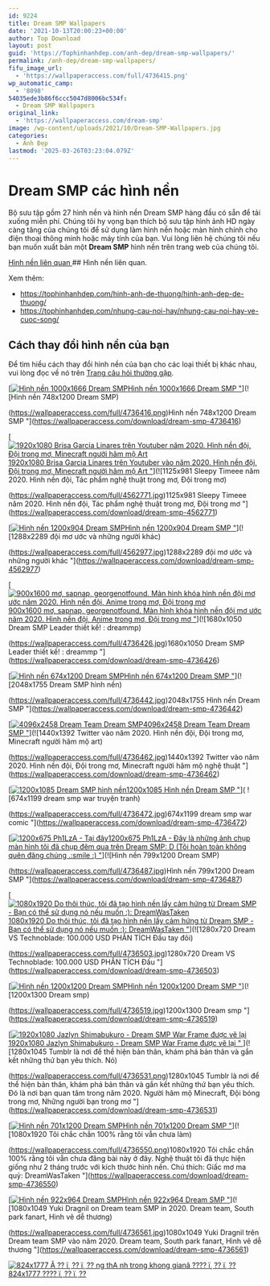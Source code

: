 ```yaml
---
id: 9224
title: Dream SMP Wallpapers
date: '2021-10-13T20:00:23+00:00'
author: Top Download
layout: post
guid: 'https://Tophinhanhdep.com/anh-dep/dream-smp-wallpapers/'
permalink: /anh-dep/dream-smp-wallpapers/
fifu_image_url:
  - 'https://wallpaperaccess.com/full/4736415.png'
wp_automatic_camp:
  - '8098'
54035ede3b86f6ccc5047d8006bc534f:
  - Dream SMP Wallpapers
original_link:
  - 'https://wallpaperaccess.com/dream-smp'
image: /wp-content/uploads/2021/10/Dream-SMP-Wallpapers.jpg
categories:
  - Ảnh Đẹp
lastmod: '2025-03-26T03:23:04.079Z'
---
```

# Dream SMP các hình nền

Bộ sưu tập gồm 27 hình nền và hình nền Dream SMP hàng đầu có sẵn để tải xuống miễn phí. Chúng tôi hy vọng bạn thích bộ sưu tập hình ảnh HD ngày càng tăng của chúng tôi để sử dụng làm hình nền hoặc màn hình chính cho điện thoại thông minh hoặc máy tính của bạn. Vui lòng liên hệ chúng tôi nếu bạn muốn xuất bản một **Dream SMP** hình nền trên trang web của chúng tôi.

[Hình nền liên quan ](#related) ## Hình nền liên quan.

   
 Xem thêm:

   
- <https://tophinhanhdep.com/hinh-anh-de-thuong/hinh-anh-dep-de-thuong/>
- <https://tophinhanhdep.com/nhung-cau-noi-hay/nhung-cau-noi-hay-ve-cuoc-song/>

## Cách thay đổi hình nền của bạn

Để tìm hiểu cách thay đổi hình nền của bạn cho các loại thiết bị khác nhau, vui lòng đọc về nó trên [Trang câu hỏi thường gặp](https://tophinhanhdep.com/faq/).

  
[[![Hình nền 1000x1666 Dream SMP](https://wallpaperaccess.com/full/4736415.png)Hình nền 1000x1666 Dream SMP "](https://wallpaperaccess.com/download/dream-smp-4736415)](![Hình nền 748x1200 Dream SMP)

(https://wallpaperaccess.com/full/4736416.png)Hình nền 748x1200 Dream SMP "](https://wallpaperaccess.com/download/dream-smp-4736416)

[[![1920x1080 Brisa Garcia Linares trên Youtuber năm 2020. Hình nền đội, Đội trong mơ, Minecraft người hâm mộ Art](https://wallpaperaccess.com/full/4486478.jpg)1920x1080 Brisa Garcia Linares trên Youtuber vào năm 2020. Hình nền đội, Đội trong mơ, Minecraft người hâm mộ Art "](https://wallpaperaccess.com/download/dream-smp-4486478)](![1125x981 Sleepy Timeee năm 2020. Hình nền đội, Tác phẩm nghệ thuật trong mơ, Đội trong mơ)

(https://wallpaperaccess.com/full/4562771.jpg)1125x981 Sleepy Timeee năm 2020. Hình nền đội, Tác phẩm nghệ thuật trong mơ, Đội trong mơ "](https://wallpaperaccess.com/download/dream-smp-4562771)

[[![Hình nền 1200x904 Dream SMP](https://wallpaperaccess.com/full/4736420.jpg)Hình nền 1200x904 Dream SMP "](https://wallpaperaccess.com/download/dream-smp-4736420)](![1288x2289 đội mơ ước và những người khác)

(https://wallpaperaccess.com/full/4562977.jpg)1288x2289 đội mơ ước và những người khác "](https://wallpaperaccess.com/download/dream-smp-4562977)

[[![900x1600 mơ, sapnap, georgenotfound.  Màn hình khóa hình nền đội mơ ước năm 2020. Hình nền đội, Anime trong mơ, Đội trong mơ](https://wallpaperaccess.com/full/4486426.jpg)900x1600 mơ, sapnap, georgenotfound. Màn hình khóa hình nền đội mơ ước năm 2020. Hình nền đội, Anime trong mơ, Đội trong mơ "](https://wallpaperaccess.com/download/dream-smp-4486426)](![1680x1050 Dream SMP Leader thiết kế!  : dreammp)

(https://wallpaperaccess.com/full/4736426.jpg)1680x1050 Dream SMP Leader thiết kế! : dreammp "](https://wallpaperaccess.com/download/dream-smp-4736426)

[[![Hình nền 674x1200 Dream SMP](https://wallpaperaccess.com/full/4736439.jpg)Hình nền 674x1200 Dream SMP "](https://wallpaperaccess.com/download/dream-smp-4736439)](![2048x1755 Dream SMP hình nền)

(https://wallpaperaccess.com/full/4736442.jpg)2048x1755 Hình nền Dream SMP "](https://wallpaperaccess.com/download/dream-smp-4736442)

[[![4096x2458 Dream Team Dream SMP](https://wallpaperaccess.com/full/4736446.jpg)4096x2458 Dream Team Dream SMP "](https://wallpaperaccess.com/download/dream-smp-4736446)](![1440x1392 Twitter vào năm 2020. Hình nền đội, Đội trong mơ, Minecraft người hâm mộ art)

(https://wallpaperaccess.com/full/4736462.jpg)1440x1392 Twitter vào năm 2020. Hình nền đội, Đội trong mơ, Minecraft người hâm mộ nghệ thuật "](https://wallpaperaccess.com/download/dream-smp-4736462)

[[![1200x1085 Dream SMP hình nền](https://wallpaperaccess.com/full/4486424.jpg)1200x1085 Hình nền Dream SMP "](https://wallpaperaccess.com/download/dream-smp-4486424)]( ![674x1199 dream smp war truyện tranh)

(https://wallpaperaccess.com/full/4736472.jpg)674x1199 dream smp war comic "](https://wallpaperaccess.com/download/dream-smp-4736472)

[[![1200x675 Ph1LzA - Tại đây](https://wallpaperaccess.com/full/4736485.jpg)1200x675 Ph1LzA - Đây là những ảnh chụp màn hình tôi đã chụp đêm qua trên Dream SMP: D (Tôi hoàn toàn không quên đăng chúng .:smile :) "](https://wallpaperaccess.com/download/dream-smp-4736485)](![Hình nền 799x1200 Dream SMP)

(https://wallpaperaccess.com/full/4736487.jpg)Hình nền 799x1200 Dream SMP "](https://wallpaperaccess.com/download/dream-smp-4736487)

[[![1080x1920 Do thôi thúc, tôi đã tạo hình nền lấy cảm hứng từ Dream SMP - Bạn có thể sử dụng nó nếu muốn :): DreamWasTaken](https://wallpaperaccess.com/full/4736500.jpg)1080x1920 Do thôi thúc, tôi đã tạo hình nền lấy cảm hứng từ Dream SMP - Bạn có thể sử dụng nó nếu muốn :): DreamWasTaken "](https://wallpaperaccess.com/download/dream-smp-4736500)](![1280x720 Dream VS Technoblade: 100.000 USD PHÂN TÍCH Đấu tay đôi)

(https://wallpaperaccess.com/full/4736503.jpg)1280x720 Dream VS Technoblade: 100.000 USD PHÂN TÍCH Đấu "](https://wallpaperaccess.com/download/dream-smp-4736503)

[[![Hình nền 1200x1200 Dream SMP](https://wallpaperaccess.com/full/4562710.jpg)Hình nền 1200x1200 Dream SMP "](https://wallpaperaccess.com/download/dream-smp-4562710)](![1200x1300 Dream smp)

(https://wallpaperaccess.com/full/4736519.jpg)1200x1300 Dream smp "](https://wallpaperaccess.com/download/dream-smp-4736519)

[[![1920x1080 Jazlyn Shimabukuro - Dream SMP War Frame được vẽ lại](https://wallpaperaccess.com/full/4736524.jpg)1920x1080 Jazlyn Shimabukuro - Dream SMP War Frame được vẽ lại " ](https://wallpaperaccess.com/download/dream-smp-4736524)](![1280x1045 Tumblr là nơi để thể hiện bản thân, khám phá bản thân và gắn kết những thứ bạn yêu thích.  Nó)

(https://wallpaperaccess.com/full/4736531.png)1280x1045 Tumblr là nơi để thể hiện bản thân, khám phá bản thân và gắn kết những thứ bạn yêu thích. Đó là nơi bạn quan tâm trong năm 2020. Người hâm mộ Minecraft, Đội bóng trong mơ, Những người bạn trong mơ "](https://wallpaperaccess.com/download/dream-smp-4736531)

[[![Hình nền 701x1200 Dream SMP](https://wallpaperaccess.com/full/4736537.jpg)Hình nền 701x1200 Dream SMP "](https://wallpaperaccess.com/download/dream-smp-4736537)](![1080x1920 Tôi chắc chắn 100% rằng tôi vẫn chưa làm)

(https://wallpaperaccess.com/full/4736550.png)1080x1920 Tôi chắc chắn 100% rằng tôi vẫn chưa đăng bài này ở đây. Nghệ thuật tôi đã thực hiện giống như 2 tháng trước với kích thước hình nền. Chú thích: Giấc mơ ma quỷ: DreamWasTaken "](https://wallpaperaccess.com/download/dream-smp-4736550)

[[![Hình nền 922x964 Dream SMP](https://wallpaperaccess.com/full/4736553.jpg)Hình nền 922x964 Dream SMP "](https://wallpaperaccess.com/download/dream-smp-4736553)](![1080x1049 Yuki Dragnil on Dream team SMP in 2020. Dream team, South park fanart, Hình vẽ dễ thương)

(https://wallpaperaccess.com/full/4736561.jpg)1080x1049 Yuki Dragnil trên Dream team SMP vào năm 2020. Dream team, South park fanart, Hình vẽ dễ thương "](https://wallpaperaccess.com/download/dream-smp-4736561)

[![824x1777 Â ?? ï¸ ?? ï¸ ?? ng thA nh trong khong gianâ ???? ï¸ ?? ï¸ ??](https://wallpaperaccess.com/full/4736565.jpg)824x1777 ???? ï¸ ?? ï¸ ??](https://wallpaperaccess.com/download/dream-smp-4736565)
